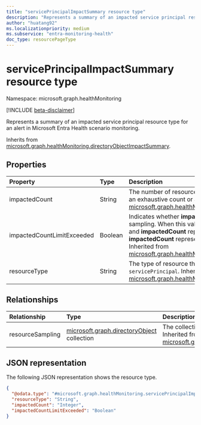 ```yaml
---
title: "servicePrincipalImpactSummary resource type"
description: "Represents a summary of an impacted service principal resource type for an alert in Microsoft Entra Health scenario monitoring."
author: "huatang92"
ms.localizationpriority: medium
ms.subservice: "entra-monitoring-health"
doc_type: resourcePageType
---
```


# servicePrincipalImpactSummary resource type

Namespace: microsoft.graph.healthMonitoring

[!INCLUDE [beta-disclaimer](../../includes/beta-disclaimer.md)]

Represents a summary of an impacted service principal resource type for an alert in Microsoft Entra Health scenario monitoring.


Inherits from [microsoft.graph.healthMonitoring.directoryObjectImpactSummary](../resources/healthmonitoring-directoryobjectimpactsummary.md).

## Properties
|Property|Type|Description|
|:---|:---|:---|
|impactedCount|String|The number of resources impacted. The number could be an exhaustive count or a sampling count. Inherited from [microsoft.graph.healthMonitoring.resourceImpactSummary](../resources/healthmonitoring-resourceimpactsummary.md).|
|impactedCountLimitExceeded|Boolean|Indicates whether **impactedCount** is exhaustive or a sampling. When this value is "true," the limit was exceeded and **impactedCount** represents a sampling. Otherwise, **impactedCount** represents the true number of impacts. Inherited from [microsoft.graph.healthMonitoring.resourceImpactSummary](../resources/healthmonitoring-resourceimpactsummary.md).|
|resourceType|String|The type of resource that was impacted, which is `servicePrincipal`. Inherited from [microsoft.graph.healthMonitoring.resourceImpactSummary](../resources/healthmonitoring-resourceimpactsummary.md).|

## Relationships
|Relationship|Type|Description|
|:---|:---|:---|
|resourceSampling|[microsoft.graph.directoryObject](../resources/directoryobject.md) collection|The collection of sampling resources that were impacted. Inherited from [microsoft.graph.healthMonitoring.directoryObjectImpactSummary](../resources/healthmonitoring-directoryobjectimpactsummary.md)|

## JSON representation
The following JSON representation shows the resource type.
<!-- {
  "blockType": "resource",
  "@odata.type": "microsoft.graph.healthMonitoring.servicePrincipalImpactSummary"
}
-->
``` json
{
  "@odata.type": "#microsoft.graph.healthMonitoring.servicePrincipalImpactSummary",
  "resourceType": "String",
  "impactedCount": "Integer",
  "impactedCountLimitExceeded": "Boolean"
}
```

